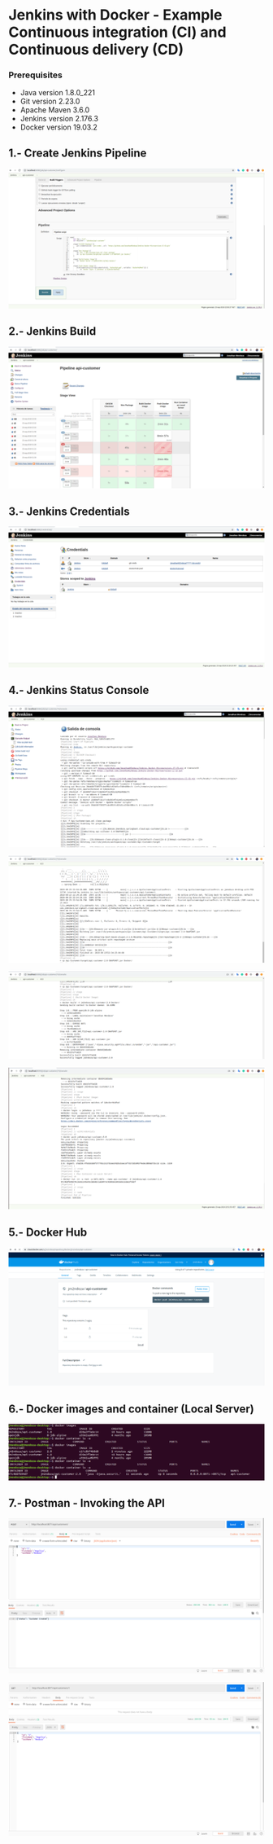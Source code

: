 # Jenkins with Docker - Example Continuous integration (CI) and Continuous delivery (CD)


### Prerequisites
* Java version 1.8.0_221
* Git version 2.23.0
* Apache Maven 3.6.0
* Jenkins version 2.176.3
* Docker version 19.03.2


## 1.- Create Jenkins Pipeline 

![Screenshot](Prtsc/Jenkins-pipeline.png)

## 2.- Jenkins Build

![Screenshot](Prtsc/Jenkins-build.png)

## 3.- Jenkins Credentials

![Screenshot](Prtsc/Jenkins-Credentials.png)

## 4.- Jenkins Status Console

![Screenshot](Prtsc/Jenkins-console1.png)

![Screenshot](Prtsc/Jenkins-console2.png)

![Screenshot](Prtsc/Jenkins-console3.png)

![Screenshot](Prtsc/Jenkins-console4.png)

## 5.- Docker Hub 

![Screenshot](Prtsc/DockerHub.png)

## 6.- Docker images and container (Local Server)

![Screenshot](Prtsc/docker-images-container.png)


## 7.- Postman - Invoking the API 

![Screenshot](Prtsc/postman-create.png)

![Screenshot](Prtsc/postman-get.png)














